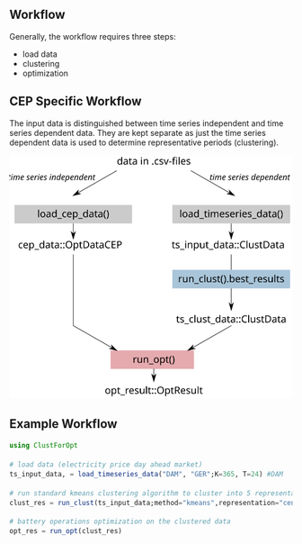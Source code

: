 ## Workflow

Generally, the workflow requires three steps:
- load data
- clustering
- optimization

## CEP Specific Workflow
The input data is distinguished between time series independent and time series dependent data. They are kept separate as just the time series dependent data is used to determine representative periods (clustering).

![Plot](workflow.svg)


## Example Workflow
```julia
using ClustForOpt

# load data (electricity price day ahead market)
ts_input_data, = load_timeseries_data("DAM", "GER";K=365, T=24) #DAM

# run standard kmeans clustering algorithm to cluster into 5 representative periods, with 1000 initial starting points
clust_res = run_clust(ts_input_data;method="kmeans",representation="centroid",n_clust=5,n_init=1000)

# battery operations optimization on the clustered data
opt_res = run_opt(clust_res)
```
